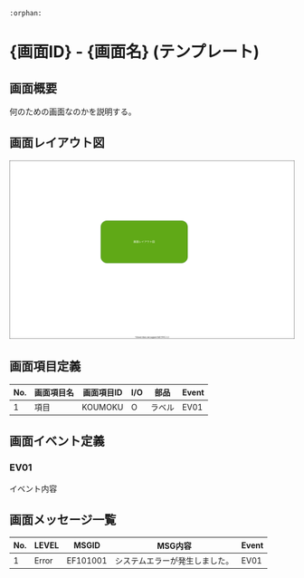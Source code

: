 ```eval_rst
:orphan:
```

# {画面ID} - {画面名} (テンプレート)

## 画面概要

何のための画面なのかを説明する。

## 画面レイアウト図

![layout](./layout.drawio.svg)

## 画面項目定義

| No. | 画面項目名 | 画面項目ID  | I/O | 部品   | Event |
| --- | ---------- | ----------- | --- | ------ | ----- |
| 1   | 項目       | KOUMOKU     | O   | ラベル | EV01  |

## 画面イベント定義

### EV01

イベント内容

## 画面メッセージ一覧

| No. | LEVEL | MSGID    | MSG内容                        | Event |
| --- | ----- | -------- | ------------------------------ | ----- |
| 1   | Error | EF101001 | システムエラーが発生しました。 | EV01  |
